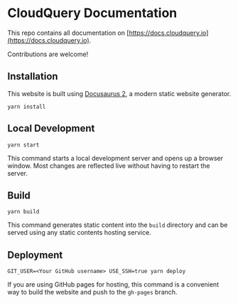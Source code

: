 # CloudQuery Documentation

This repo contains all documentation on [https://docs.cloudquery.io](https://docs.cloudquery.io).

Contributions are welcome!

## Installation

This website is built using [Docusaurus 2](https://docusaurus.io/), a modern static website generator.

```console
yarn install
```

## Local Development

```console
yarn start
```

This command starts a local development server and opens up a browser window. Most changes are reflected live without having to restart the server.

## Build

```console
yarn build
```

This command generates static content into the `build` directory and can be served using any static contents hosting service.

## Deployment

```console
GIT_USER=<Your GitHub username> USE_SSH=true yarn deploy
```

If you are using GitHub pages for hosting, this command is a convenient way to build the website and push to the `gh-pages` branch.
